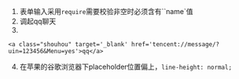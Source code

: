 1. 表单输入采用``require``需要校验非空时必须含有``name`值
2. 调起qq聊天
3. 
~~~
<a class="shouhou" target='_blank' href='tencent://message/?uin=123456&Menu=yes'>qq</a>
~~~
4. 在苹果的谷歌浏览器下placeholder位置偏上，`line-height: normal;`
